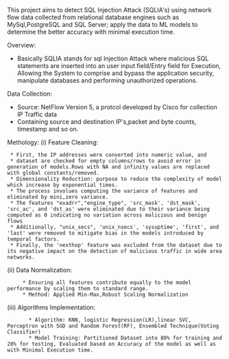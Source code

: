 This project aims to detect SQL Injection Attack (SQLIA's) using network flow data collected from relational database engines such as MySql,PostgreSQL and SQL Server; apply the data to ML models to determine the better accuracy with minimal execution time.

Overview:
   * Basically SQLIA  stands for sql Injection Attack where malicious SQL statements are inserted into an user input field/Entry field for Execution,
     Allowing the System to comprise and bypass the application security, manipulate databases and performing unauthorized operations.

Data Collection:
   * Source: NetFlow Version 5, a protcol developed by Cisco for collection IP Traffic data
   * Containing source and destination IP's,packet and byte counts, timestamp and so on.

Methology:
   (i) Feature Cleaning:
   
     * First, the IP addresses were converted into numeric value, and 
     * dataset are checked for empty columns/rows to avoid error in generation of models.Rows with NA and infinity values are replaced with global constants/removed.
     * Dimensionality Reduction: purpose to reduce the complexity of model which increase by exponential times.
     * The process involues computing the variance of features and eliminated by mini,zero variance.
     * The features "exadrr","engine_type", 'src_mask', 'dst_mask', 'src_ac', and 'dst_as' were eliminated due to their variance being computed as 0 indicating no variation across malicious and benign flows
     * Additionally, "unix_secs", 'unix_nsecs', 'sysuptime', 'first', and 'last' were removed to mitigate bias in the models introduced by temporal factors.
     * Finally, the 'nexthop' feature was excluded from the dataset due to its negative impact on the detection of malicious traffic in wide area networks.
   
   (ii) Data Normalization:
   
         * Ensuring all features contribute equally to the model performance by scaling them to standard range.
         * Method: Applied Min-Max,Robust Scaling Normalization
         
   (iii) Algorithms Implementation:
   
           * Algorithm: KNN, logistic Regression(LR),linear SVC, Perceptron with SGD and Random Forest(RF), Ensembled Technique(Voting Classifier)
           * Model Training: Partitioned Dataset into 80% for training and 20% for testing, Evaluated based on Accuracy of the model as well as with Minimal Execution time.
   
   
